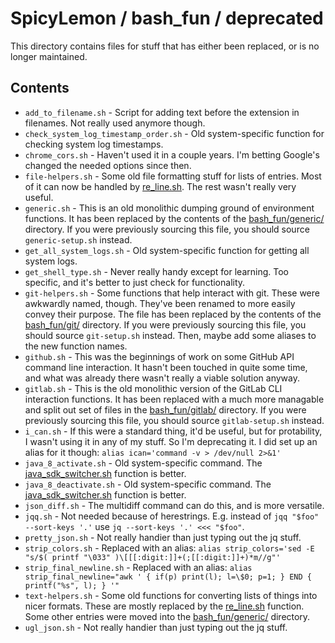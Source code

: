 # SpicyLemon / bash_fun / deprecated
This directory contains files for stuff that has either been replaced, or is no longer maintained.

## Contents

* `add_to_filename.sh` - Script for adding text before the extension in filenames. Not really used anymore though.
* `check_system_log_timestamp_order.sh` - Old system-specific function for checking system log timestamps.
* `chrome_cors.sh` - Haven't used it in a couple years. I'm betting Google's changed the needed options since then.
* `file-helpers.sh` - Some old file formatting stuff for lists of entries.
  Most of it can now be handled by [re_line.sh](../generic/re_line.sh).
  The rest wasn't really very useful.
* `generic.sh` - This is an old monolithic dumping ground of environment functions.
  It has been replaced by the contents of the [bash_fun/generic/](../generic) directory.
  If you were previously sourcing this file, you should source `generic-setup.sh` instead.
* `get_all_system_logs.sh` - Old system-specific function for getting all system logs.
* `get_shell_type.sh` - Never really handy except for learning. Too specific, and it's better to just check for functionality.
* `git-helpers.sh` - Some functions that help interact with git.
  These were awkwardly named, though.
  They've been renamed to more easily convey their purpose.
  The file has been replaced by the contents of the [bash_fun/git/](../git) directory.
  If you were previously sourcing this file, you should source `git-setup.sh` instead.
  Then, maybe add some aliases to the new function names.
* `github.sh` - This was the beginnings of work on some GitHub API command line interaction.
  It hasn't been touched in quite some time, and what was already there wasn't really a viable solution anyway.
* `gitlab.sh` - This is the old monolithic version of the GitLab CLI interaction functions.
  It has been replaced with a much more managable and split out set of files in the [bash_fun/gitlab/](../gitlab) directory.
  If you were previously sourcing this file, you should source `gitlab-setup.sh` instead.
* `i_can.sh` - If this were a standard thing, it'd be useful, but for protability, I wasn't using it in any of my stuff. So I'm deprecating it.
  I did set up an alias for it though: `alias ican='command -v > /dev/null 2>&1'`
* `java_8_activate.sh` - Old system-specific command. The [java_sdk_switcher.sh](../gneric/java_sdk_switcher.sh) function is better.
* `java_8_deactivate.sh` - Old system-specific command. The [java_sdk_switcher.sh](../gneric/java_sdk_switcher.sh) function is better.
* `json_diff.sh` - The multidiff command can do this, and is more versatile.
* `jqq.sh` - Not needed because of herestrings. E.g. instead of `jqq "$foo" --sort-keys '.'` use `jq --sort-keys '.' <<< "$foo"`.
* `pretty_json.sh` - Not really handier than just typing out the jq stuff.
* `strip_colors.sh` - Replaced with an alias: `alias strip_colors='sed -E "s/$( printf "\033" )\[[[:digit:]]+(;[[:digit:]]+)*m//g"'`
* `strip_final_newline.sh` - Replaced with an alias: `alias strip_final_newline="awk ' { if(p) print(l); l=\$0; p=1; } END { printf("%s", l); } '"`
* `text-helpers.sh` - Some old functions for converting lists of things into nicer formats.
  These are mostly replaced by the [re_line.sh](../generic/re_line.sh) function.
  Some other entries were moved into the [bash_fun/generic/](../generic) directory.
* `ugl_json.sh` - Not really handier than just typing out the jq stuff.

